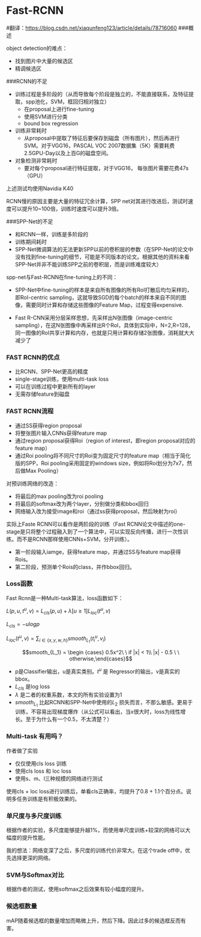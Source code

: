 # Fast-RCNN
#翻译：https://blog.csdn.net/xiaqunfeng123/article/details/78716060
###概述

object detection的难点：

+ 找到图片中大量的候选区
+ 精调候选区



###RCNN的不足

+ 训练过程是多阶段的（从而导致每个阶段是独立的，不能直接联系，及特征提取，spp池化，SVM，框回归相对独立）
  + 在proposal上进行fine-tuning
  + 使用SVM进行分类
  + bound box regression
+ 训练非常耗时
  + 从proposal中提取了特征后要保存到磁盘（所有图片），然后再进行SVM。对于VGG16，PASCAL VOC 2007数据集（5K）需要耗费2.5GPU-Day以及上百G的磁盘空间。
+ 对象检测非常耗时
  + 要对每个proposal进行特征提取，对于VGG16， 每张图片需要花费47s（GPU）

上述测试均使用Navidia K40

RCNN慢的原因主要是大量的特征冗余计算，SPP net对其进行改进后，测试时速度可以提升10~100倍，训练时速度可以提升3倍。



###SPP-Net的不足

+ 和RCNN一样，训练是多阶段的
+ 训练期间耗时
+ SPP-Net微调算法的无法更新SPP以前的卷积层的参数（在SPP-Net的论文中没有找到fine-tuning的细节，可能是不同版本的论文。根据其他的资料来看SPP-Net并非不能训练SPP之前的卷积层，而是训练难度较大）

spp-net与Fast-RCNN在fine-tuning上的不同：

+ SPP-Net中fine-tuning的样本是来自所有图像的所有RoI打散后均匀采样的，即RoI-centric sampling，这就导致SGD的每个batch的样本来自不同的图像，需要同时计算和存储这些图像的Feature Map，过程变得expensive.  


+ Fast R-CNN采用分层采样思想，先采样出N张图像（image-centric sampling），在这N张图像中再采样出R个RoI，具体到实际中，N=2,R=128，同一图像的RoI共享计算和内存，也就是只用计算和存储2张图像，消耗就大大减少了



### FAST RCNN的优点

+ 比RCNN、SPP-Net更高的精度
+ single-stage训练，使用multi-task loss
+ 可以在训练过程中更新所有的layer
+ 无需存储feature到磁盘





### FAST RCNN流程

+ 通过SS获得region proposal
+ 将整张图片输入CNNs获得feature map
+ 通过region proposal获得Roi（region of interest，即region proposal对应的feature map）
+ 通过Roi pooling将不同尺寸的Roi变为固定尺寸的feature map（相当于简化版的SPP，Roi pooling采用固定的windows size，例如将Roi划分为7x7，然后做Max Pooling）



对预训练网络的改造：

+ 将最后的max pooling改为roi pooling
+ 将最后的softmax改为两个layer，分别做分类和bbox回归
+ 网络输入改为接受image和roi（通过ss获得proposal，然后映射为roi）



实际上Faste RCNN可以看作是两阶段的训练（Fast RCNN论文中描述的one-stage是只将整个过程融入到了一个算法中，可以实现反向传播，进行一次性训练。而不是RCNN那样使用CNNs+SVM，分开训练）。

+ 第一阶段输入iamge，获得feature map，并通过SS与feature map获得Rois。
+ 第二阶段，预测单个Rois的class，并作bbox回归。



### Loss函数

Fast Rcnn是一种Multi-task算法，loss函数如下：

$L(p,u,t^u, v) = L_{cls}(p, u) + \lambda [u \ge 1 ] L_{loc}(t^u, v)$

$L_{cls} = -ulogp$

$L_{loc}(t^u, v) = \sum_{i \in \{x, y, w, h\}} smooth_{L_1} (t^u_i, v_i)$

$$smooth_{L_1} = \begin {cases} 0.5x^2\ \ if |x| < 1\\ |x| - 0.5 \ \  otherwise,\end{cases}$$



+ p是Classifier输出，u是真实类别。$t^u$ 是  Regressor的输出，v是真实的bbox。
+ $L_{cls}$ 是log loss
+ $\lambda$ 是二者的权重系数，本文的所有实验设置为1
+ $smooth_{L_1}$ 比起RCNN和SPP-Net中使用的$L_2$ 损失而言，不那么敏感。更易于训练，不容易出现梯度爆炸（从公式可以看出，当x很大时，loss为线性增长。至于为什么有一个0.5，不太清楚？）




### Multi-task 有用吗？

作者做了实验

+ 仅仅使用cls loss 训练
+ 使用cls loss 和 loc loss
+ 使用s、m、l三种规模的网络进行测试

使用cls + loc loss进行训练后，单看cls正确率，均提升了0.8 + 1.1个百分点。说明多任务训练是有积极效果的。



### 单尺度与多尺度训练

根据作者的实验，多尺度能够提升越1%，而使用单尺度训练+较深的网络可以大幅度的提升性能。

我的想法：网络变深了之后，多尺度的训练代价非常大。在这个trade off中，优先选择更深的网络。



### SVM与Softmax对比

根据作者的测试，使用softmax之后效果有较小幅度的提升。



### 候选框数量

mAP随着候选框的数量增加而略微上升，然后下降。因此过多的候选框反而有害。